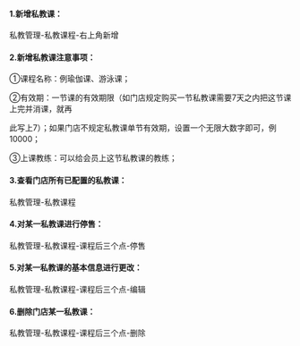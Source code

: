 #### 1.新增私教课：

私教管理-私教课程-右上角新增

#### 2.新增私教课注意事项：

   ①课程名称：例瑜伽课、游泳课；

   ②有效期：一节课的有效期限（如门店规定购买一节私教课需要7天之内把这节课上完并消课，就再   

​                       此写上7）；如果门店不规定私教课单节有效期，设置一个无限大数字即可，例10000；

   ③上课教练：可以给会员上这节私教课的教练；

#### 3.查看门店所有已配置的私教课：

私教管理-私教课程

#### 4.对某一私教课进行停售：

私教管理-私教课程-课程后三个点-停售

#### 5.对某一私教课的基本信息进行更改：

私教管理-私教课程-课程后三个点-编辑

#### 6.删除门店某一私教课：

私教管理-私教课程-课程后三个点-删除